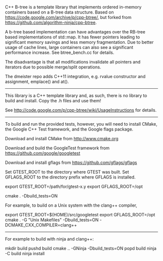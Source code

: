 C++ B-tree is a template library that implements ordered in-memory containers
based on a B-tree data structure. Based on https://code.google.com/archive/p/cpp-btree/,
but forked from https://github.com/algorithm-ninja/cpp-btree.

A b-tree based implementation can have advantages over the RB-tree
based implementations of std::map. It has fewer pointers leading
to significant memory savings and less memory fragmentation. Due
to better usage of cache lines, large containers can also see
a significant performance increase. See btree_bench.cc for details.

The disadvantage is that all modifications invalidate all pointers
and iterators due to possible merge/split operations.

The dmeister repo adds C++11 integration, e.g. rvalue constructor and assignment,
emplace() and at().

----

This library is a C++ template library and, as such, there is no
library to build and install.  Copy the .h files and use them!

See http://code.google.com/p/cpp-btree/wiki/UsageInstructions for
details.

----

To build and run the provided tests, however, you will need to install
CMake, the Google C++ Test framework, and the Google flags package.

Download and install CMake from http://www.cmake.org

Download and build the GoogleTest framework from
https://github.com/google/googletest

Download and install gflags from https://github.com/gflags/gflags

Set GTEST_ROOT to the directory where GTEST was built.
Set GFLAGS_ROOT to the directory prefix where GFLAGS is installed.

export GTEST_ROOT=/path/for/gtest-x.y
export GFLAGS_ROOT=/opt

cmake . -Dbuild_tests=ON

For example, to build on a Unix system with the clang++ compiler,

export GTEST_ROOT=$(HOME)/src/googletest
export GFLAGS_ROOT=/opt
cmake . -G "Unix Makefiles" -Dbuild_tests=ON -DCMAKE_CXX_COMPILER=clang++

----

For example to build with ninja and clang++:

mkdir build
pushd build
cmake .. -GNinja -Dbuild_tests=ON
popd build
ninja -C build
ninja install
